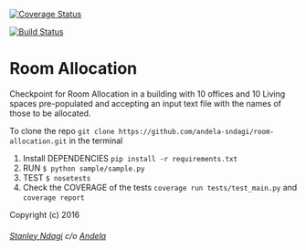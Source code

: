 [![Coverage Status](https://coveralls.io/repos/andela-sndagi/room-allocation/badge.svg?branch=master&service=github)](https://coveralls.io/github/andela-sndagi/room-allocation?branch=develop)
<!-- Coverage -->

[![Build Status](https://semaphoreci.com/api/v1/projects/4ce0bec9-06db-40eb-a90e-3833134d7c6a/651500/badge.svg)](https://semaphoreci.com/stanmd/room-allocation)

# Room Allocation
Checkpoint for Room Allocation in a building with 10 offices and 10 Living spaces pre-populated and accepting an input text file with the names of those to be allocated.

To clone the repo ```git clone https://github.com/andela-sndagi/room-allocation.git``` in the terminal

1. Install DEPENDENCIES
```pip install -r requirements.txt```
2. RUN
```$ python sample/sample.py ```
3. TEST
```$ nosetests```
4. Check the COVERAGE of the tests
```coverage run tests/test_main.py``` and
```coverage report```

Copyright (c) 2016
###### [Stanley Ndagi](http://techkenyans.org/jamii/stanmd) c/o [Andela](http://andela.com)
